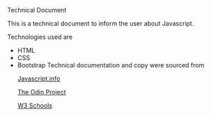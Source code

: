 Technical Document

This is a technical document to inform the user about Javascript. 

Technologies used are
- HTML
- CSS
- Bootstrap
Technical documentation and copy were sourced from <p>
<a href="https://javascript.info">Javascript.info</a> <p>
<a href="https://www.theodinproject.com/lessons/fundamentals-part-1">The Odin Project</a> <p>
<a href="https://www.w3schools.com/js/js_numbers.asp">W3 Schools</a> <p>

